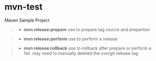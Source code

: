 # mvn-test
Maven Sample Project

>* **mvn release:prepare** use to prepare tag source and prepartion

>* **mvn release:perform** use to perform a release

>* **mvn release:rollback** use to rollback after prepare or perform a fail. may need to manually deleted the svn/git release tag

